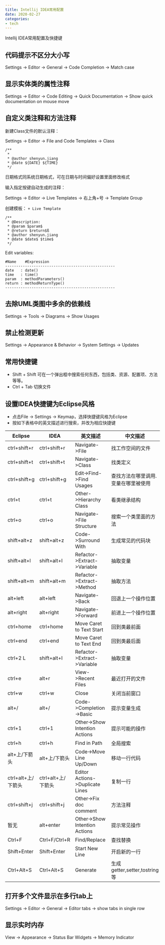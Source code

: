 ```yaml
---
title: Intellij IDEA常用配置
date: 2020-02-27
categories:
- tech
---
```


Intellij IDEA常用配置及快捷键

<!-- more -->

## 代码提示不区分大小写
Settings -> Editor -> General -> Code Completion -> Match case

## 显示实体类的属性注释
Settings -> Editor -> Code Editing -> Quick Documentation -> Show quick documentation on mouse move

## 自定义类注释和方法注释
新建Class文件的默认注释：

Settings -> Editor -> File and Code Templates -> Class
```
/**
 * 
 * @author shenyun.jiang
 * @date ${DATE} ${TIME}
 */
```
日期格式同系统日期格式，可在日期与时间偏好设置里面修改格式

输入指定按键自动生成的注释：

Settings -> Editor -> Live Templates -> 右上角+号 -> Template Group

创建模板： `+ Live Template`
```
/**
 * @Description: 
 * @param $param$
 * @return $return$ß
 * @author shenyun.jiang
 * @date $date$ $time$
 */
```
Edit variables:
```
#Name    #Expression
--------------------------------------------------
date   : date()
time   : time()
param  : methodParameters()
return : methodReturnType()
--------------------------------------------------
```

## 去除UML类图中多余的依赖线
Settings -> Tools -> Diagrams -> Show Usages

## 禁止检测更新
Settings -> Appearance & Behavior -> System Settings -> Updates

## 常用快捷键
+ Shift + Shift 可在一个弹出框中搜索任何东西，包括类、资源、配置项、方法等等。
+ Ctrl + Tab 切换文件

## 设置IDEA快捷键为Eclipse风格

- 点击File -> Settings -> Keymap，选择快捷键风格为Eclipse
- 按如下表格中的英文描述进行搜索，并改为相应快捷键

| Eclipse            | IDEA               | 英文描述                        | 中文描述                            |
| ------------------ | ------------------ | ------------------------------- | ----------------------------------- |
| ctrl+shift+r       | ctrl+shift+r       | Navigate->File                  | 找工作空间的文件                    |
| ctrl+shift+t       | ctrl+shift+t       | Navigate->Class                 | 找类定义                            |
| ctrl+shift+g       | ctrl+shift+g       | Edit->Find->Find Usages         | 查找方法在哪里调用.变量在哪里被使用 |
| ctrl+t             | ctrl+t             | Other->Hierarchy Class          | 看类继承结构                        |
| ctrl+o             | ctrl+o             | Navigate->File Structure        | 搜索一个类里面的方法                |
| shift+alt+z        | shift+alt+z        | Code->Surround With             | 生成常见的代码块                    |
| shift+alt+l        | shift+alt+l        | Refactor->Extract->Variable     | 抽取变量                            |
| shift+alt+m        | shift+alt+m        | Refactor->Extract->Method       | 抽取方法                            |
| alt+left           | alt+left           | Navigate->Back                  | 回退上一个操作位置                  |
| alt+right          | alt+right          | Navigate->Forward               | 前进上一个操作位置                  |
| ctrl+home          | ctrl+home          | Move Caret to Text Start        | 回到类最前面                        |
| ctrl+end           | ctrl+end           | Move Caret to Text End          | 回到类最后面                        |
| ctrl+2 L           | shift+alt+l        | Refactor->Extract->Variable     | 抽取变量                            |
| ctrl+e             | alt+r              | View->Recent Files              | 最近打开的文件                      |
| ctrl+w             | ctrl+w             | Close                           | 关闭当前窗口                        |
| alt+/              | alt+/              | Code->Completion->Basic         | 提示变量生成                        |
| ctrl+1             | ctrl+1             | Other->Show Intention Actions   | 提示可能的操作                      |
| ctrl+h             | ctrl+h             | Find in Path                    | 全局搜索                            |
| alt+上/下箭头      | alt+上/下箭头      | Code->Move Line Up/Down         | 移动一行代码                        |
| ctrl+alt+上/下箭头 | ctrl+alt+上/下箭头 | Editor Actions->Duplicate Lines | 复制一行                            |
| ctrl+shift+j       | ctrl+shift+j       | Other->Fix doc comment          | 方法注释                            |
| 暂无               | alt+enter          | Other->Show Intention Actions   | 提示常见操作                        |
| Ctrl+F             | Ctrl+F/Ctrl+R      | Find/Replace                    | 查找替换                            |
| Shift+Enter        | Shift+Enter        | Start New Line                  | 开启新的一行                        |
| Ctrl+Alt+S         | Ctrl+Alt+S         | Generate                        | 生成getter,setter,tostring等        |

## 打开多个文件显示在多行tab上
Settings -> Editor -> General -> Editor tabs -> show tabs in single row

## 显示实时内存
View -> Appearance -> Status Bar Widgets -> Memory Indicator




